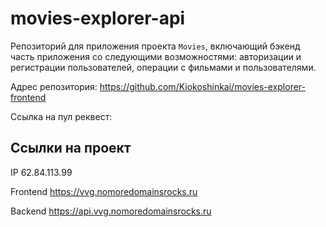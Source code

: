 # movies-explorer-api
Репозиторий для приложения проекта `Movies`, включающий бэкенд часть приложения со следующими возможностями: авторизации и регистрации пользователей, операции с фильмами и пользователями.

Адрес репозитория: https://github.com/Kiokoshinkai/movies-explorer-frontend

Ссылка на пул реквест:

## Ссылки на проект
IP 62.84.113.99

Frontend https://vvg.nomoredomainsrocks.ru

Backend https://api.vvg.nomoredomainsrocks.ru
